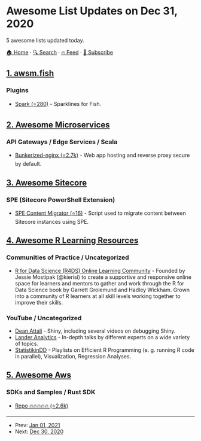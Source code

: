 # Awesome List Updates on Dec 31, 2020

5 awesome lists updated today.

[🏠 Home](/README.md) · [🔍 Search](https://test.trackawesomelist.com/search/) · [🔥 Feed](https://test.trackawesomelist.com/feed.xml) · [📮 Subscribe](https://trackawesomelist.us17.list-manage.com/subscribe?u=d2f0117aa829c83a63ec63c2f&id=36a103854c)



## [1. awsm.fish](/content/jorgebucaran/awsm.fish/README.md)

### Plugins

*   [Spark (⭐280)](https://github.com/jorgebucaran/spark.fish) - Sparklines for Fish.

## [2. Awesome Microservices](/content/mfornos/awesome-microservices/README.md)

### API Gateways / Edge Services / Scala

*   [Bunkerized-nginx (⭐2.7k)](https://github.com/bunkerity/bunkerized-nginx) - Web app hosting and reverse proxy secure by default.

## [3. Awesome Sitecore](/content/MartinMiles/awesome-sitecore/README.md)

### SPE (Sitecore PowerShell Extension)

*   [SPE Content Migrator (⭐16)](https://github.com/michaellwest/Spe-Content-Migrator) - Script used to migrate content between Sitecore instances using SPE.

## [4. Awesome R Learning Resources](/content/iamericfletcher/awesome-r-learning-resources/README.md)

### Communities of Practice / Uncategorized

*   [R for Data Science (R4DS) Online Learning Community](https://www.rfordatasci.com/) - Founded by Jessie Mostipak (@kierisi) to create a supportive and responsive online space for learners and mentors to gather and work through the R for Data Science book by Garrett Grolemund and Hadley Wickham. Grown into a community of R learners at all skill levels working together to improve their skills.

### YouTube / Uncategorized

*   [Dean Attali](https://www.youtube.com/c/DAattali/videos) - Shiny, including several videos on debugging Shiny.
*   [Lander Analytics](https://www.youtube.com/channel/UC2-hKemnrmVCH_29duyJ26A/videos) - In-depth talks by different experts on a wide variety of topics.
*   [StatistikinDD](https://www.youtube.com/c/StatistikinDD/featured) - Playlists on Efficient R Programming (e. g. running R code in parallel), Visualization, Regression Analyses.

## [5. Awesome Aws](/content/donnemartin/awesome-aws/README.md)

### SDKs and Samples / Rust SDK

*   [Repo :fire::fire::fire::fire::fire: (⭐2.6k)](https://github.com/rusoto/rusoto)

---

- Prev: [Jan 01, 2021](/content/2021/01/01/README.md)
- Next: [Dec 30, 2020](/content/2020/12/30/README.md)